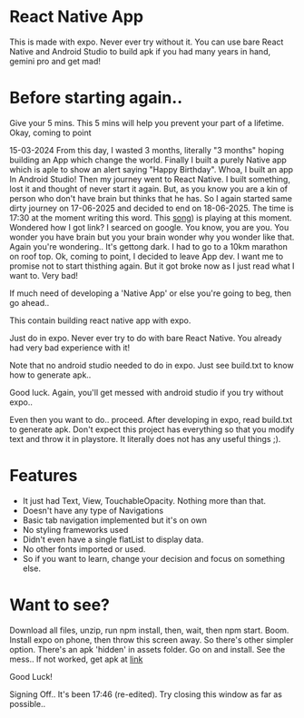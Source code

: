 # React Native App

This is made with expo. Never ever try without it. You can use bare React Native and Android Studio to build apk if you had many years in hand, gemini pro and get mad!

# Before starting again..

Give your 5 mins. This 5 mins will help you prevent your part of a lifetime. Okay, coming to point

15-03-2024
  From this day, I wasted 3 months, literally "3 months" hoping building an App which change the world. Finally I built a purely Native app which is aple to show an alert saying "Happy Birthday". Whoa, I built an app In Android Studio! Then my journey went to React Native. I built something, lost it and thought of never start it again. But, as you know you are a kin of person who don't have brain but thinks that he has. So I again started same dirty journey on 17-06-2025 and decided to end on 18-06-2025. The time is 17:30 at the moment writing this word. This [song](https://youtu.be/6Qt5pG1E34s?si=mT5c-Xw9QzL_kbKM])) is playing at this moment. Wondered how I got link? I searced on google. You know, you are you. You wonder you have brain but you your brain wonder why you wonder like that. Again you're wondering.. It's gettong dark. I had to go to a 10km marathon on roof top. Ok, coming to point, I decided to leave App dev. I want me to promise not to start thisthing again. But it got broke now as I just read what I want to. Very bad!


If much need of developing a 'Native App' or else you're going to beg, then go ahead..

This contain building react native app with expo.

Just do in expo. Never ever try to do with bare React Native. You already had very bad experience with it!

Note that no android studio needed to do in expo. Just see build.txt to know how to generate apk..

Good luck. Again, you'll get messed with android studio if you try without expo..


Even then you want to do.. proceed. After developing in expo, read build.txt to generate apk.
Don't expect this project has everything so that you modify text and throw it in playstore. It literally does not has any useful things ;).

# Features
*  It just had Text, View, TouchableOpacity. Nothing more than that.
*  Doesn't have any type of Navigations
*  Basic tab navigation implemented but it's on own
*  No styling frameworks used
*  Didn't even have a single flatList to display data.
*  No other fonts imported or used.
*  So if you want to learn, change your decision and focus on something else.

# Want to see?
Download all files, unzip, run npm install, then, wait, then npm start. Boom. Install expo on phone, then throw this screen away. So there's other simpler option. There's an apk 'hidden' in assets folder. Go on and install. See the mess.. If not worked, get apk at [link](https://drive.google.com/file/d/17j6fXVviW0cEM-51ecNeAnVQkWVL5O-w/view?usp=sharing)

Good Luck!

Signing Off.. It's been 17:46 (re-edited). Try closing this window as far as possible..
